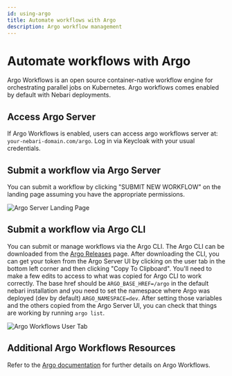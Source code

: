 ```yaml
---
id: using-argo
title: Automate workflows with Argo
description: Argo workflow management
---
```


# Automate workflows with Argo

Argo Workflows is an open source container-native workflow engine for orchestrating parallel jobs on Kubernetes. Argo
workflows comes enabled by default with Nebari deployments.

## Access Argo Server

If Argo Workflows is enabled, users can access argo workflows server at: `your-nebari-domain.com/argo`. Log in via
Keycloak with your usual credentials.

## Submit a workflow via Argo Server

You can submit a workflow by clicking "SUBMIT NEW WORKFLOW" on the landing page assuming you have the appropriate
permissions.

![Argo Server Landing Page](/img/tutorials/argo_server_landing_page.png)

## Submit a workflow via Argo CLI

You can submit or manage workflows via the Argo CLI. The Argo CLI can be downloaded from the
[Argo Releases](https://github.com/argoproj/argo-workflows/releases) page. After downloading the CLI, you can get your
token from the Argo Server UI by clicking on the user tab in the bottom left corner and then clicking "Copy To
Clipboard". You'll need to make a few edits to access to what was copied for Argo CLI to work correctly. The base href
should be `ARGO_BASE_HREF=/argo` in the default nebari installation and you need to set the namespace where Argo was
deployed (dev by default) `ARGO_NAMESPACE=dev`. After setting those variables and the others copied from the Argo Server
UI, you can check that things are working by running `argo list`.

![Argo Workflows User Tab](/img/tutorials/argo_workflows_user_tab.png)

## Additional Argo Workflows Resources

Refer to the [Argo documentation](https://argoproj.github.io/argo-workflows/) for further details on Argo Workflows.
